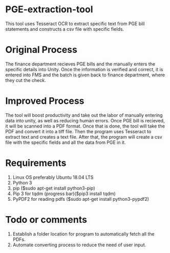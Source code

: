 # PGE-extraction-tool
This tool uses Tesseract OCR to extract specific text from PGE bill statements and constructs a csv file with specific fields.

# Original Process
The finance department recieves PGE bills and the manually enters the specific details into Unity. Once the information is verified and correct, it is entered into FMS and the batch is given back to finance department, where they cut the check.

# Improved Process
The tool will boost productivity and take out the labor of manually entering data into unity, as well as reducing human errors. Once PGE bill is recieved, it will be scanned into a PDF format. Once that is done, the tool will take the PDF and convert it into a tiff file. Then the program uses Tesseract to extract text and creates a text file. After that, the program will create a csv file with the specific fields and all the data from PGE in it.

# Requirements
1. Linux OS preferably Ubuntu 18.04 LTS
2. Python 3
3. pip ($sudo apt-get install python3-pip)
3. Pip 3 for tqdm (progress bar)($pip3 install tqdm)
4. PyPDF2 for reading pdfs ($sudo apt-get install python3-pypdf2)

# Todo or comments
1. Establish a folder location for program to automatically fetch all the PDFs. 
2. Automate converting process to reduce the need of user input.
